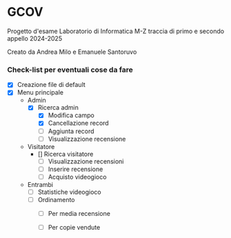 # GCOV
Progetto d'esame Laboratorio di Informatica M-Z traccia di primo e secondo appello 2024-2025

Creato da Andrea Milo e Emanuele Santoruvo

### Check-list per eventuali cose da fare
- [x] Creazione file di default 
- [x] Menu principale 
	- Admin
		- [x] Ricerca admin
			- [x] Modifica campo
			- [x] Cancellazione record
			- [ ] Aggiunta record
			- [ ] Visualizzazione recensione
	- Visitatore
		- [] Ricerca visitatore
			- [ ] Visualizzazione recensioni
			- [ ] Inserire recensione
			- [ ] Acquisto videogioco
	- Entrambi
		- [ ] Statistiche videogioco
		- [ ] Ordinamento
			- [ ] Per media recensione
			- [ ] Per copie vendute

